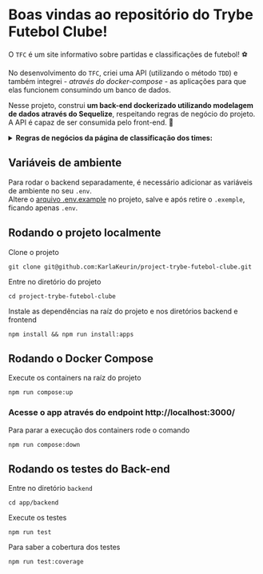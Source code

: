 # Boas vindas ao repositório do Trybe Futebol Clube!

  O `TFC` é um site informativo sobre partidas e classificações de futebol! ⚽️

  No desenvolvimento do `TFC`, criei uma API (utilizando o método `TDD`) e também integrei *- através do docker-compose -* as aplicações para que elas funcionem consumindo um banco de dados.

  Nesse projeto, construi **um back-end dockerizado utilizando modelagem de dados através do Sequelize**, respeitando regras de negócio do projeto. A API é capaz de ser consumida pelo front-end. 🚀

  

  <details>
  <summary><strong> Regras de negócios da página de classificação dos times: </strong></summary>
  

    - `Classificação`: Posição na classificação;
    - `Time`: Nome do time;
    - `P`: Total de Pontos;
    - `J`: Total de Jogos;
    - `V`: Total de Vitórias;
    - `E`: Total de Empates;
    - `D`: Total de Derrotas;
    - `GP`: Gols marcados a favor;
    - `GC`: Gols sofridos;
    - `SG`: Saldo total de gols;
    - `%`: Aproveitamento do time.

  - Todas as regras de negócio e cálculos necessários deverão ser realizados no seu back-end. A aplicação front-end - que já está pronta - apenas renderizará essas informações.

  - Para calcular o `Total de Pontos`, você deve levar em consideração que:

    - O time `vitorioso`: marcará +3 pontos;
    - O time `perdedor`: marcará 0 pontos;
    - Em caso de `empate`: ambos os times marcam +1 ponto.

  - Para o campo `Aproveitamento do time (%)`, que é a porcentagem de jogos ganhos, use a seguinte fórmula: `[P / (J * 3)] * 100`, onde:

    - `P`: Total de Pontos;
    - `J`: Total de Jogos.

    Obs.: O seu resultado deverá ser limitado a `duas casas decimais`.

  - Para calcular `Saldo de Gols` use a seguinte fórmula: `GP - GC`, onde:

    - `GP`: Gols marcados a favor;
    - `GC`: Gols sofridos.

  - O resultado deverá ser ordenado sempre de forma decrescente, levando em consideração a quantidade de pontos que o time acumulou. Em caso de empate no `Total de Pontos`, você deve levar em consideração os seguintes critérios para desempate:

  **Ordem para desempate**

  - 1º Total de Vitórias;
  - 2º Saldo de gols;
  - 3º Gols a favor;

  - Os endpoints dessa seção, irão alimentar uma tabela idêntica ao exemplo abaixo no front-end:

    | Classificação | Time        | P   | J   | V   | E   | D   | GP  | GC  | SG  | %    |
    | ------------- | ----------- | --- | --- | --- | --- | --- | --- | --- | --- | ---- |
    | 1             | Ferroviária | 38  | 15  | 12  | 2   | 1   | 44  | 13  | 31  | 84.4 |
</details>

## Variáveis de ambiente

Para rodar o backend separadamente, é necessário adicionar as variáveis de ambiente no seu `.env`.
<br/>
Altere o [arquivo .env.example](./app/backend/.env.example) no projeto, salve e após retire o `.exemple`, ficando apenas `.env`.

## Rodando o projeto localmente

Clone o projeto
```
git clone git@github.com:KarlaKeurin/project-trybe-futebol-clube.git 
```
Entre no diretório do projeto
```
cd project-trybe-futebol-clube
```

Instale as dependências na raíz do projeto e nos diretórios backend e frontend
```
npm install && npm run install:apps
```

## Rodando o Docker Compose

Execute os containers na raíz do projeto
```
npm run compose:up
```
### Acesse o app através do endpoint http://localhost:3000/

Para parar a execução dos containers rode o comando
```
npm run compose:down
```

## Rodando os testes do Back-end

Entre no diretório `backend`
```
cd app/backend
```

Execute os testes
```
npm run test
```

Para saber a cobertura dos testes
```
npm run test:coverage
```
